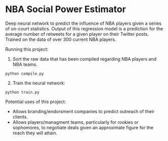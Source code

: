 # NBA Social Power Estimator
Deep neural network to predict the influence of NBA players given a series of on-court statistics.
Output of this regression model is a prediction for the average number of retweets for a given player on their Twitter posts. Trained on the data of over 300 current NBA players.


Running this project:
1. Sort the raw data that has been compiled regarding NBA players and NBA teams.
```
python compile.py
```
2. Train the neural network:
```
python train.py
```


Potential uses of this project:
* Allows branding/endorsment companies to predict outreach of their clients.
* Allows players/managment teams, particularly for rookies or sophomores, to negotiate deals given an approximate figure for the reach they will attain.
